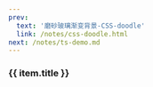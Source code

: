 ```yaml
---
prev: 
  text: '磨砂玻璃渐变背景-CSS-doodle'
  link: /notes/css-doodle.html
next: /notes/ts-demo.md
---
```

<!-- <template> -->
  <div v-for="(item, i) in linkList" :key="i">
    <h3>{{ item.title }}</h3>
    <div>
      <card :defaultValue="item.children"/>
    </div>
  </div>
<!-- </template> -->

<script setup>
import { ref } from 'vue'

const linkList = ref([])

linkList.value = [
  {
    title: 'TypeScript笔记',
    children: [
      {
        "title": "TypeScript使用示例",
        "link": "./ts-demo.html"
      },
      {
        "title": "TypeScript基础类型",
        "link": "./ts-study-base.html"
      },
      {
        "title": "TypeScript断言",
        "link": "./ts-study-declare.html"
      },
      {
        "title": "TypeScript类型守卫",
        "link": "./ts-study-typeGuard.html"
      },
      {
        "title": "TypeScript联合类型和类型别名",
        "link": "./ts-study-unionType.html"
      },
      {
        "title": "TypeScript交叉类型",
        "link": "./ts-study-crossType.html"
      },
      {
        "title": "TypeScript函数",
        "link": "./ts-study-function.html"
      },
      {
        "title": "TypeScript数组和对象",
        "link": "./ts-study-array&object.html"
      },
      {
        "title": "TypeScript接口",
        "link": "./ts-study-interface.html"
      },
      {
        "title": "TypeScript类",
        "link": "./ts-study-class.html"
      },
      {
        "title": "TypeScript泛型",
        "link": "./ts-study-generic.html"
      },
      {
        "title": "TypeScript装饰器",
        "link": "./ts-study-decorators.html"
      },
      {
        "title": "TypeScript4.0新特性",
        "link": "./ts-study-4.html"
      },
      {
        "title": "TypeScript编译上下文",
        "link": "./ts-study-options.html"
      },
      {
        "title": "TypeScript开发辅助工具",
        "link": "./ts-study-tools.html"
      },
      {
        "title": "TypeScript工具泛型",
        "link": "./ts-generic.html"
      },
      {
        "title": "Ts封装Axios",
        "link": "./ts-axios.html"
      }
    ]
  }
]
</script>